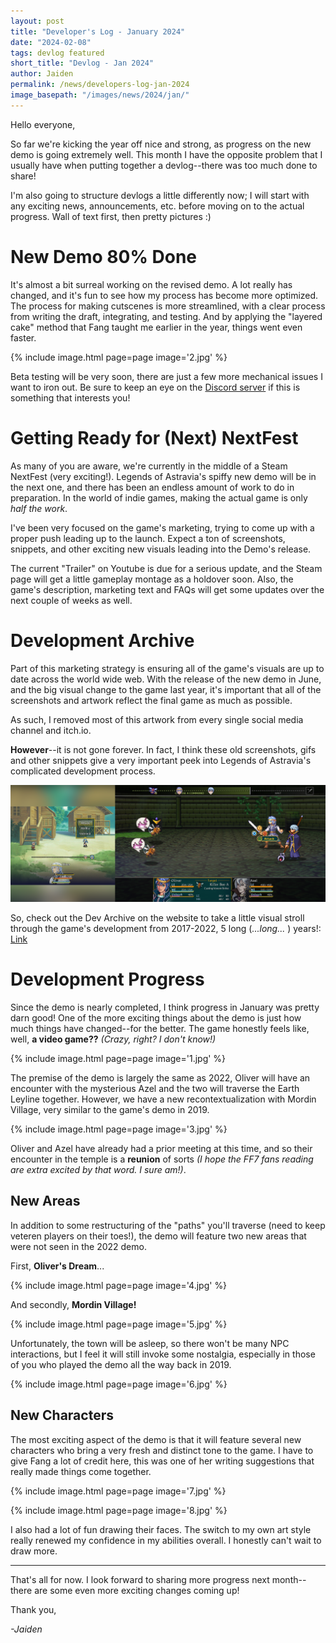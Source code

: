 ```yaml
---
layout: post
title: "Developer's Log - January 2024"
date: "2024-02-08"
tags: devlog featured
short_title: "Devlog - Jan 2024"
author: Jaiden
permalink: /news/developers-log-jan-2024
image_basepath: "/images/news/2024/jan/"
---
```


Hello everyone,

So far we're kicking the year off nice and strong, as progress on the new demo is going extremely well. This month I have the opposite problem that I usually have when putting together a devlog--there was too much done to share!

I'm also going to structure devlogs a little differently now; I will start with any exciting news, announcements, etc. before moving on to the actual progress. Wall of text first, then pretty pictures :)

New Demo 80% Done
===
It's almost a bit surreal working on the revised demo. A lot really has changed, and it's fun to see how my process has become more optimized. The process for making cutscenes is more streamlined, with a clear process from writing the draft, integrating, and testing. And by applying the "layered cake" method that Fang taught me earlier in the year, things went even faster.

{% include image.html page=page image='2.jpg' %}

Beta testing will be very soon, there are just a few more mechanical issues I want to iron out. Be sure to keep an eye on the [Discord server]() if this is something that interests you!

Getting Ready for (Next) NextFest
===
As many of you are aware, we're currently in the middle of a Steam NextFest (very exciting!). Legends of Astravia's spiffy new demo will be in the next one, and there has been an endless amount of work to do in preparation. In the world of indie games, making the actual game is only _half the work_.

I've been very focused on the game's marketing, trying to come up with a proper push leading up to the launch. Expect a ton of screenshots, snippets, and other exciting new visuals leading into the Demo's release.

The current "Trailer" on Youtube is due for a serious update, and the Steam page will get a little gameplay montage as a holdover soon. Also, the game's description, marketing text and FAQs will get some updates over the next couple of weeks as well.

Development Archive
===
Part of this marketing strategy is ensuring all of the game's visuals are up to date across the world wide web. With the release of the new demo in June, and the big visual change to the game last year, it's important that all of the screenshots and artwork reflect the final game as much as possible. 

As such, I removed most of this artwork from every single social media channel and itch.io. 

**However**--it is not gone forever. In fact, I think these old screenshots, gifs and other snippets give a very important peek into Legends of Astravia's complicated development process.

![Example1](/assets/loa/extra/Dev_Archive_1.png)

So, check out the Dev Archive on the website to take a little visual stroll through the game's development from 2017-2022, 5 long (_...long..._ ) years!: [Link](https://www.studioalemni.com/loa-dev-archive) 

Development Progress
===
Since the demo is nearly completed, I think progress in January was pretty darn good! One of the more exciting things about the demo is just how much things have changed--for the better. The game honestly feels like, well, **a video game??** _(Crazy, right? I don't know!)_

{% include image.html page=page image='1.jpg' %}

The premise of the demo is largely the same as 2022, Oliver will have an encounter with the mysterious Azel and the two will traverse the Earth Leyline together. However, we have a new recontextualization with Mordin Village, very similar to the game's demo in 2019.

{% include image.html page=page image='3.jpg' %}

Oliver and Azel have already had a prior meeting at this time, and so their encounter in the temple is a **reunion** of sorts _(I hope the FF7 fans reading are extra excited by that word. I sure am!)_. 

New Areas
---
In addition to some restructuring of the "paths" you'll traverse (need to keep veteren players on their toes!), the demo will feature two new areas that were not seen in the 2022 demo.

First, **Oliver's Dream**...

{% include image.html page=page image='4.jpg' %}

And secondly, **Mordin Village!**

{% include image.html page=page image='5.jpg' %}

Unfortunately, the town will be asleep, so there won't be many NPC interactions, but I feel it will still invoke some nostalgia, especially in those of you who played the demo all the way back in 2019.

{% include image.html page=page image='6.jpg' %}

New Characters
---
The most exciting aspect of the demo is that it will feature several new characters who bring a very fresh and distinct tone to the game. I have to give Fang a lot of credit here, this was one of her writing suggestions that really made things come together. 

{% include image.html page=page image='7.jpg' %}

{% include image.html page=page image='8.jpg' %}

I also had a lot of fun drawing their faces. The switch to my own art style really renewed my confidence in my abilities overall. I honestly can't wait to draw more.

---

That's all for now. I look forward to sharing more progress next month--there are some even more exciting changes coming up!

Thank you,

*-Jaiden*
